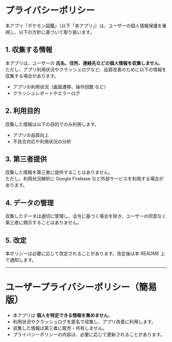 # プライバシーポリシー

本アプリ「ポケモン図鑑」（以下「本アプリ」）は、ユーザーの個人情報保護を重視し、以下の方針に基づいて取り扱います。

## 1. 収集する情報
本アプリは、ユーザーの **氏名、住所、連絡先などの個人情報を収集しません**。  
ただし、アプリ利用状況やクラッシュログなど、品質改善のために以下の情報を収集する場合があります。

- アプリの利用状況（画面遷移、操作回数 など）  
- クラッシュレポートやエラーログ  

## 2. 利用目的
収集した情報は以下の目的でのみ利用します。

- アプリの品質向上  
- 不具合対応や利用状況の分析  

## 3. 第三者提供
収集した情報を第三者に提供することはありません。  
ただし、利用状況解析に Google Firebase など外部サービスを利用する場合があります。  

## 4. データの管理
収集したデータは適切に管理し、法令に基づく場合を除き、ユーザーの同意なく第三者に開示することはありません。  

## 5. 改定
本ポリシーは必要に応じて改定されることがあります。改定後は本 README 上で通知します。  

---

# ユーザープライバシーポリシー（簡易版）

- 本アプリは **個人を特定できる情報を集めません**。  
- 利用状況やクラッシュログを匿名で収集し、アプリ改善に利用します。  
- 収集した情報は第三者に販売・共有しません。  
- プライバシーポリシーの内容は、必要に応じて更新されることがあります。  